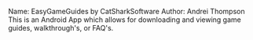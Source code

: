 Name: EasyGameGuides by CatSharkSoftware
Author: Andrei Thompson
This is an Android App which allows for downloading and viewing game guides, walkthrough's, or FAQ's.